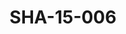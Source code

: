 ---
pid: SHA-15-006
title: SHA-15-006
language: ar
collection: شرحبيل احمد
original_label: 
rights: شرحبيل احمد
location_of_original: شرحبيل احمد
photographer_or_studio: 
scanned_from: photograph 12.2 by 16.4
_date: '1962'
location: أثيوبيا، اديس ابابا
description: " شرحبيل احمد والفنانين السودانيين والاثيوبيين وموظفين من السفارة السوداني"
additional_notes: 
permission_display: 'yes'
on_server: 'no'
on_website: 'no'
permalink: /archive/ar/sha-15-006.html
layout: photo-page
---